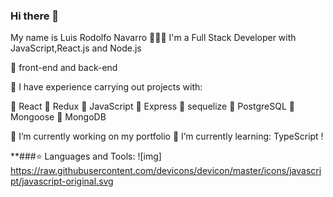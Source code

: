 ### Hi there 👋

My name is Luis Rodolfo Navarro 🙋🏻‍♂️ I'm a Full Stack Developer with JavaScript,React.js and Node.js

:rocket: front-end and back-end

📌 I have experience carrying out projects with:

🔸 React 🔸 Redux 🔸 JavaScript 🔸 Express 🔸 sequelize 🔸 PostgreSQL 🔸 Mongoose 🔸 MongoDB

🔭 I’m currently working on my portfolio
🌱 I’m currently learning: TypeScript !

**###⭐ Languages and Tools:
![img] https://raw.githubusercontent.com/devicons/devicon/master/icons/javascript/javascript-original.svg
